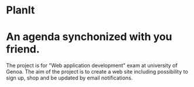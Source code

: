 # PlanIt 
# An agenda synchonized with you friend.

The project is for "Web application development" exam at university of Genoa. The aim of the project is to create a web site including possibility to sign up, shop and be updated by email notifications.
